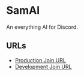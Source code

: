 # SamAI

An everything AI for Discord.

## URLs

* [Production Join URL](https://discord.com/oauth2/authorize?client_id=1167261104846680195&scope=bot&permissions=395137108992)
* [Development Join URL](https://discord.com/oauth2/authorize?client_id=1167330015193608202&scope=bot&permissions=395137108992)
